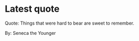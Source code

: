 # Latest quote 

Quote: Things that were hard to bear are sweet to remember. 

By: Seneca the Younger